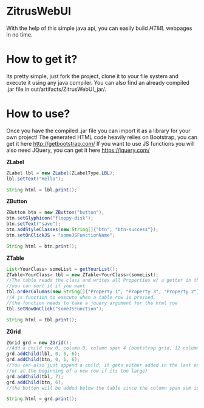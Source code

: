# ZitrusWebUI
With the help of this simple java api, you can easily build _HTML_ webpages in no time.

# How to get it?
Its pretty simple, just fork the project, clone it to your file system and execute it using any java compiler.
You can also find an already compiled .jar file in out/artifacts/ZitrusWebUI_jar/.

# How to use?
Once you have the compiled .jar file you can import it as a library for your own project!
The generated HTML code heavily relies on Bootstrap, you can get it here http://getbootstrap.com/
If you want to use JS functions you will also need JQuery, you can get it here https://jquery.com/

**ZLabel**
```java
ZLabel lbl = new ZLabel(ZLabelType.LBL);
lbl.setText("Hello");

String html = lbl.print();
```

**ZButton**
```java
ZButton btn = new ZButton("button");
btn.setGlyphicon("floppy-disk");
btn.setText("save");
btn.addStyleClasses(new String[]{"btn", "btn-success"});
btn.setOnClickJS = "someJSFunctionName";

String html = btn.print();
```

**ZTable**
```java
List<YourClass> someList = getYourList();
ZTable<YourClass> tbl = new ZTable<YourClass>(someList);
//The table reads the class and writes all Properties w/ a getter in the table,
//you can sort it if you want
tbl.orderColumns(new String[]{"Property 1", "Property 3", "Property 2"});
//A js function to execute when a table row is pressed, 
//the function needs to take a jquery argument for the html row
tbl.setRowOnClick("someJSFunction");

String html = tbl.print();
```

**ZGrid**
```java
ZGrid grd = new ZGrid();
//Add a child row 0, column 0, column span 4 (bootstrap grid, 12 columns)
grd.addChild(lbl, 0, 0, 6);
grd.addChild(btn, 0, 1, 6);
//You can also just append a child, it gets either added in the last existing row if it fits
//or at the beginning of a new row if its too large)
grd.addChild(tbl, 7);
grd.addChild(btn, 6);
//the button will be added below the table since the column span sum is above 12

String html = grd.print();
```
